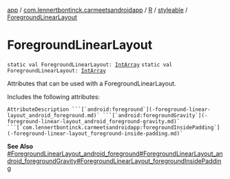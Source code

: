 [app](../../../index.md) / [com.lennertbontinck.carmeetsandroidapp](../../index.md) / [R](../index.md) / [styleable](index.md) / [ForegroundLinearLayout](./-foreground-linear-layout.md)

# ForegroundLinearLayout

`static val ForegroundLinearLayout: `[`IntArray`](https://kotlinlang.org/api/latest/jvm/stdlib/kotlin/-int-array/index.html)
`static val ForegroundLinearLayout: `[`IntArray`](https://kotlinlang.org/api/latest/jvm/stdlib/kotlin/-int-array/index.html)

Attributes that can be used with a ForegroundLinearLayout.

Includes the following attributes:

    AttributeDescription ```[`android:foreground`](-foreground-linear-layout_android_foreground.md)` ```[`android:foregroundGravity`](-foreground-linear-layout_android_foreground-gravity.md)` ```[`com.lennertbontinck.carmeetsandroidapp:foregroundInsidePadding`](-foreground-linear-layout_foreground-inside-padding.md)`

**See Also**
[#ForegroundLinearLayout_android_foreground](-foreground-linear-layout_android_foreground.md)[#ForegroundLinearLayout_android_foregroundGravity](-foreground-linear-layout_android_foreground-gravity.md)[#ForegroundLinearLayout_foregroundInsidePadding](-foreground-linear-layout_foreground-inside-padding.md)

